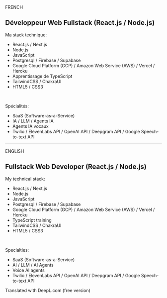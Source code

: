 FRENCH
<h2>Développeur Web Fullstack (React.js / Node.js)</h1>

Ma stack technique: <br>
- React.js / Next.js
- Node.js
- JavaScript
- Postgresql / Firebase / Supabase
- Google Cloud Platform (GCP) / Amazon Web Service (AWS) / Vercel / Heroku
- Apprentissage de TypeScript
- TailwindCSS / ChakraUI
- HTML5 / CSS3
<br>

Spécialités: <br>
- SaaS (Software-as-a-Service)
- IA / LLM / Agents IA
- Agents IA vocaux
- Twilio / ElevenLabs API / OpenAI API / Deepgram API / Google Speech-to-text API

---

ENGLISH

<h2>Fullstack Web Developer (React.js / Node.js)</h1>

My technical stack: <br>
- React.js / Next.js
- Node.js
- JavaScript
- Postgresql / Firebase / Supabase
- Google Cloud Platform (GCP) / Amazon Web Service (AWS) / Vercel / Heroku
- TypeScript training
- TailwindCSS / ChakraUI
- HTML5 / CSS3
<br>

Specialties: <br>
- SaaS (Software-as-a-Service)
- AI / LLM / AI Agents
- Voice AI agents
- Twilio / ElevenLabs API / OpenAI API / Deepgram API / Google Speech-to-text API

Translated with DeepL.com (free version)
